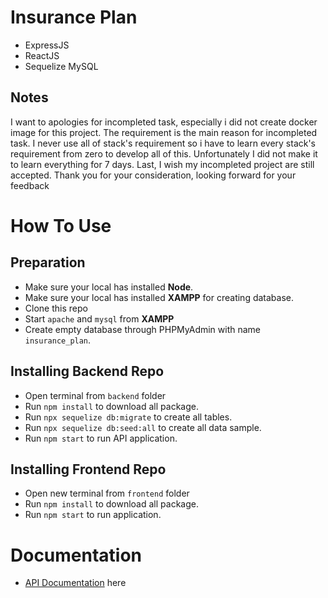 # Insurance Plan

- ExpressJS
- ReactJS
- Sequelize MySQL

## Notes
I want to apologies for incompleted task, especially i did not create docker image for this project. The requirement is the main reason for incompleted task.
I never use all of stack's requirement so i have to learn every stack's requirement from zero to develop all of this. Unfortunately I did not make it to learn everything for 7 days.
Last, I wish my incompleted project are still accepted. Thank you for your consideration, looking forward for your feedback

# How To Use

## Preparation
- Make sure your local has installed **Node**.
- Make sure your local has installed **XAMPP** for creating database.
- Clone this repo
- Start `apache` and `mysql` from **XAMPP**
- Create empty database through PHPMyAdmin with name `insurance_plan`.

## Installing Backend Repo
- Open terminal from `backend` folder
- Run `npm install` to download all package.
- Run `npx sequelize db:migrate` to create all tables.
- Run `npx sequelize db:seed:all` to create all data sample.
- Run `npm start` to run API application.

## Installing Frontend Repo
- Open new terminal from `frontend` folder
- Run `npm install` to download all package.
- Run `npm start` to run application.

# Documentation
- [API Documentation](https://documenter.getpostman.com/view/9860394/UyrEftvc#f9627e0f-45a8-4bdd-9342-07cdcdf155d5) here